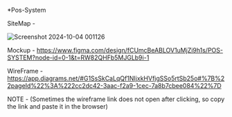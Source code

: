 *Pos-System 



SiteMap  -   

![Screenshot 2024-10-04 001126](https://github.com/user-attachments/assets/4750fab9-d79c-44ec-8fc3-2c94d1a265ac)



Mockup -  https://www.figma.com/design/fCUmcBeABLOV1uMjZi9h1s/POS-SYSTEM?node-id=0-1&t=RW82QHFb5MJGLb9i-1


WireFrame -  https://app.diagrams.net/#G1SsSkCaLqQf1NIjxkHVfjgSSo5rtSb25o#%7B%22pageId%22%3A%222cc2dc42-3aac-f2a9-1cec-7a8b7cbee084%22%7D

NOTE -  (Sometimes the wireframe link does not open after clicking, so copy the link and paste it in the browser)
